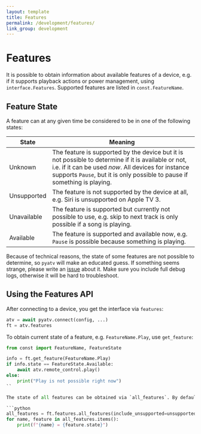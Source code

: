 ```yaml
---
layout: template
title: Features
permalink: /development/features/
link_group: development
---
```

# Features

It is possible to obtain information about available features of a device, e.g. if it supports playback actions or power management, using `interface.Features`. Supported features are listed in `const.FeatureName`.

## Feature State

A feature can at any given time be considered to be in one of the following states:

| State | Meaning |
| ----- | ------- |
| Unknown | The feature is supported by the device but it is not possible to determine if it is available or not, i.e. if it can be used *now*. All devices for instance supports `Pause`, but it is only possible to pause if something is playing.
| Unsupported | The feature is not supported by the device at all, e.g. Siri is unsupported on Apple TV 3.
| Unavailable | The feature is supported but currently not possible to use, e.g. skip to next track is only possible if a song is playing.
| Available | The feature is supported and available now, e.g. `Pause` is possible because something is playing.

Because of technical reasons, the state of some features are not possible to determine, so `pyatv` will make an educated guess. If something seems strange, please write an [issue](https://github.com/postlund/pyatv/issues/new?assignees=&labels=bug&template=bug_report.md&title=) about it. Make sure you include full debug logs, otherwise it will be hard to troubleshoot.

## Using the Features API

After connecting to a device, you get the interface via `features`:

```python
atv = await pyatv.connect(config, ...)
ft = atv.features
```

To obtain current state of a feature, e.g. `FeatureName.Play`, use `get_feature`:

```python
from const import FeatureName, FeatureState

info = ft.get_feature(FeatureName.Play)
if info.state == FeatureState.Available:
    await atv.remote_control.play()
else:
    print("Play is not possible right now")
``

The state of all features can be obtained via `all_features`. By default, this method will exclude unsupported features. Pass `include_unsupported=True` when calling to include state of all features:

```python
all_features = ft.features.all_features(include_unsupported=unsupported)
for name, feature in all_features.items():
    print(f"{name} = {feature.state}")
```
